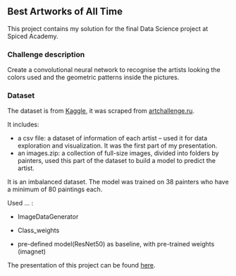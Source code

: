 ## Best Artworks of All Time

This project contains my solution for the final Data Science project at Spiced Academy.

### Challenge description 

Create a convolutional neural network to recognise the artists looking the colors used and the geometric patterns inside the pictures.

### Dataset

The dataset is from [Kaggle](https://www.kaggle.com/), it was scraped from [artchallenge.ru](http://artchallenge.ru/).

It includes:

* a csv file: a dataset of information of each artist – used it for data exploration and visualization. It was the first part of my presentation. 
* an images.zip: a collection of full-size images, divided into folders by painters, used this part of the dataset to build a model to predict the artist. 

It is an imbalanced dataset. The model was trained on 38 painters who have a minimum of 80 paintings each.

Used ... :

* ImageDataGenerator

* Class_weights

* pre-defined model(ResNet50) as baseline, with pre-trained weights (imagnet)


The presentation of this project can be found [here](https://www.canva.com/design/DAEKTC7sq38/97e2RTc1GITfp5RDV7I_ag/view?utm_content=DAEKTC7sq38&utm_campaign=designshare&utm_medium=link&utm_source=publishpresent).
